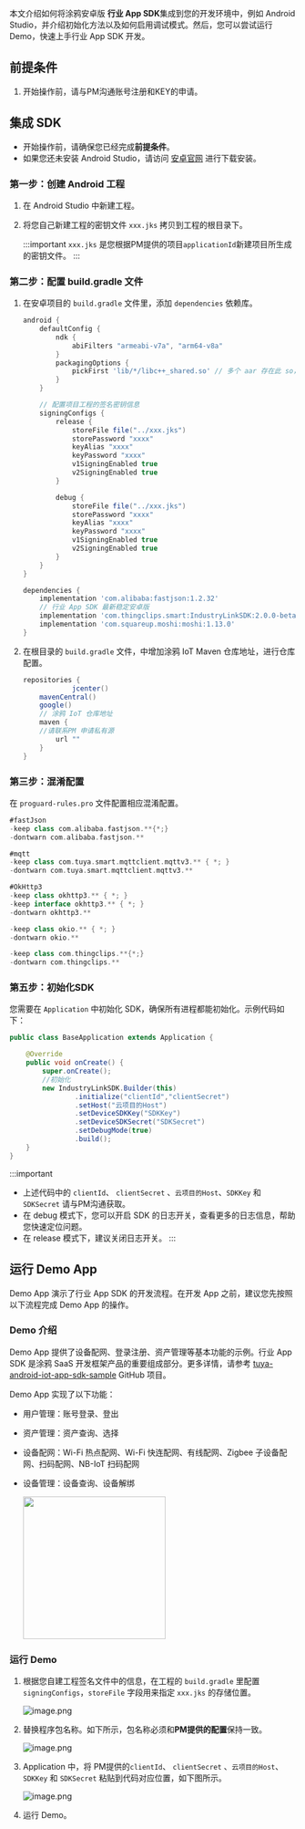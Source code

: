 本文介绍如何将涂鸦安卓版 **行业 App SDK**集成到您的开发环境中，例如 Android Studio，并介绍初始化方法以及如何启用调试模式。然后，您可以尝试运行 Demo，快速上手行业 App SDK 开发。

## 前提条件

1. 开始操作前，请与PM沟通账号注册和KEY的申请。

## 集成 SDK

- 开始操作前，请确保您已经完成**前提条件**。
- 如果您还未安装 Android Studio，请访问 [安卓官网](https://developer.android.com/studio) 进行下载安装。

### 第一步：创建 Android 工程

1. 在 Android Studio 中新建工程。

2. 将您自己新建工程的密钥文件 `xxx.jks` 拷贝到工程的根目录下。

	:::important
	`xxx.jks` 是您根据PM提供的项目`applicationId`新建项目所生成的密钥文件。
	:::

### 第二步：配置 build.gradle 文件

1. 在安卓项目的 `build.gradle` 文件里，添加 `dependencies` 依赖库。

	```groovy
	android {
		defaultConfig {
			ndk {
				abiFilters "armeabi-v7a", "arm64-v8a"
			}
			packagingOptions {
				pickFirst 'lib/*/libc++_shared.so' // 多个 aar 存在此 so，需要选择第一个
			}
		}

		// 配置项目工程的签名密钥信息
		signingConfigs {
			release {
				storeFile file("../xxx.jks")
				storePassword "xxxx"
				keyAlias "xxxx"
				keyPassword "xxxx"
				v1SigningEnabled true
				v2SigningEnabled true
			}

			debug {
				storeFile file("../xxx.jks")
				storePassword "xxxx"
				keyAlias "xxxx"
				keyPassword "xxxx"
				v1SigningEnabled true
				v2SigningEnabled true
			}
		}
	}

	dependencies {
		implementation 'com.alibaba:fastjson:1.2.32'
		// 行业 App SDK 最新稳定安卓版
		implementation 'com.thingclips.smart:IndustryLinkSDK:2.0.0-beta.1'
    	implementation 'com.squareup.moshi:moshi:1.13.0'
	}
	```

2. 在根目录的 `build.gradle` 文件，中增加涂鸦 IoT Maven 仓库地址，进行仓库配置。

	```groovy
	repositories {
                jcenter()
		mavenCentral()
		google()
		// 涂鸦 IoT 仓库地址
		maven {
		//请联系PM 申请私有源
            url ""
		}
	}
	```

### 第三步：混淆配置

在 `proguard-rules.pro` 文件配置相应混淆配置。

```groovy
#fastJson
-keep class com.alibaba.fastjson.**{*;}
-dontwarn com.alibaba.fastjson.**

#mqtt
-keep class com.tuya.smart.mqttclient.mqttv3.** { *; }
-dontwarn com.tuya.smart.mqttclient.mqttv3.**

#OkHttp3
-keep class okhttp3.** { *; }
-keep interface okhttp3.** { *; }
-dontwarn okhttp3.**

-keep class okio.** { *; }
-dontwarn okio.**

-keep class com.thingclips.**{*;}
-dontwarn com.thingclips.**
```

<a id="bmp&keySetting"></a>


### 第五步：初始化SDK

您需要在 `Application` 中初始化 SDK，确保所有进程都能初始化。示例代码如下：

```java
public class BaseApplication extends Application {

    @Override
    public void onCreate() {
        super.onCreate();
        //初始化
        new IndustryLinkSDK.Builder(this)
                .initialize("clientId","clientSecret")
                .setHost("云项目的Host")
                .setDeviceSDKKey("SDKKey")
                .setDeviceSDKSecret("SDKSecret")
                .setDebugMode(true)
                .build();
    }
}

```

:::important
- 上述代码中的 `clientId`、 `clientSecret` 、`云项目的Host`、`SDKKey` 和 `SDKSecret` 请与PM沟通获取。
- 在 debug 模式下，您可以开启 SDK 的日志开关，查看更多的日志信息，帮助您快速定位问题。
- 在 release 模式下，建议关闭日志开关。
:::

## 运行 Demo App

Demo App 演示了行业 App SDK 的开发流程。在开发 App 之前，建议您先按照以下流程完成 Demo App 的操作。

### Demo 介绍

Demo App 提供了设备配网、登录注册、资产管理等基本功能的示例。行业 App SDK 是涂鸦 SaaS 开发框架产品的重要组成部分。更多详情，请参考 [tuya-android-iot-app-sdk-sample](https://github.com/tuya/tuya-android-iot-app-sdk-sample) GitHub 项目。

Demo App 实现了以下功能：

- 用户管理：账号登录、登出
- 资产管理：资产查询、选择
- 设备配网：Wi-Fi 热点配网、Wi-Fi 快连配网、有线配网、Zigbee 子设备配网、扫码配网、NB-IoT 扫码配网
- 设备管理：设备查询、设备解绑

	<img src="https://airtake-public-data-1254153901.cos.ap-shanghai.myqcloud.com/content-platform/hestia/162443855370a008a89d3.png" width="250">

### 运行 Demo

1. 根据您自建工程签名文件中的信息，在工程的 `build.gradle` 里配置 `signingConfigs`，`storeFile` 字段用来指定 `xxx.jks` 的存储位置。

	![image.png](https://airtake-public-data-1254153901.cos.ap-shanghai.myqcloud.com/content-platform/hestia/16474114699aef5417291.png)

2. 替换程序包名称。如下所示，包名称必须和**PM提供的配置**保持一致。

	![image.png](https://airtake-public-data-1254153901.cos.ap-shanghai.myqcloud.com/content-platform/hestia/16474114456ebd43b9ace.png)

3. Application 中，将 PM提供的`clientId`、 `clientSecret` 、`云项目的Host`、`SDKKey` 和 `SDKSecret` 粘贴到代码对应位置，如下图所示。

	![image.png](https://airtake-public-data-1254153901.cos.ap-shanghai.myqcloud.com/content-platform/hestia/16854138931da6aa8743c.png)

4. 运行 Demo。

